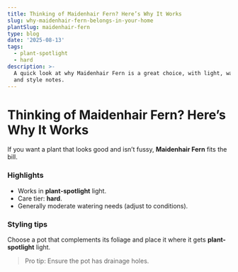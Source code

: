 ```yaml
---
title: Thinking of Maidenhair Fern? Here’s Why It Works
slug: why-maidenhair-fern-belongs-in-your-home
plantSlug: maidenhair-fern
type: blog
date: '2025-08-13'
tags:
  - plant-spotlight
  - hard
description: >-
  A quick look at why Maidenhair Fern is a great choice, with light, watering,
  and style notes.
---
```

# Thinking of Maidenhair Fern? Here’s Why It Works

If you want a plant that looks good and isn’t fussy, **Maidenhair Fern** fits the bill.

### Highlights
- Works in **plant-spotlight** light.
- Care tier: **hard**.
- Generally moderate watering needs (adjust to conditions).

### Styling tips
Choose a pot that complements its foliage and place it where it gets **plant-spotlight** light.
  
> Pro tip: Ensure the pot has drainage holes.
